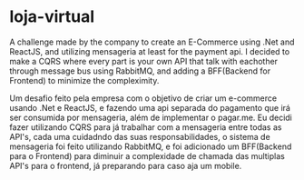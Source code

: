 # loja-virtual
A challenge made by the company to create an E-Commerce using .Net and ReactJS, and utilizing mensageria at least for the payment api.
I decided to make a CQRS where every part is your own API that talk with eachother through message bus using RabbitMQ, and adding a BFF(Backend for Frontend) to minimize
the compleximity.

Um desafio feito pela empresa com o objetivo de criar um e-commerce usando .Net e ReactJS, e fazendo uma api separada do pagamento que irá ser consumida por mensageria,
além de implementar o pagar.me.
Eu decidi fazer utilizando CQRS para já trabalhar com a mensageria entre todas as API's, cada uma cuidadndo das suas responsabilidades, o sistema de mensageria foi feito utilizando
RabbitMQ, e foi adicionado um BFF(Backend para o Frontend) para diminuir a complexidade de chamada das multiplas API's para o frontend, já preparando para caso aja um mobile.
